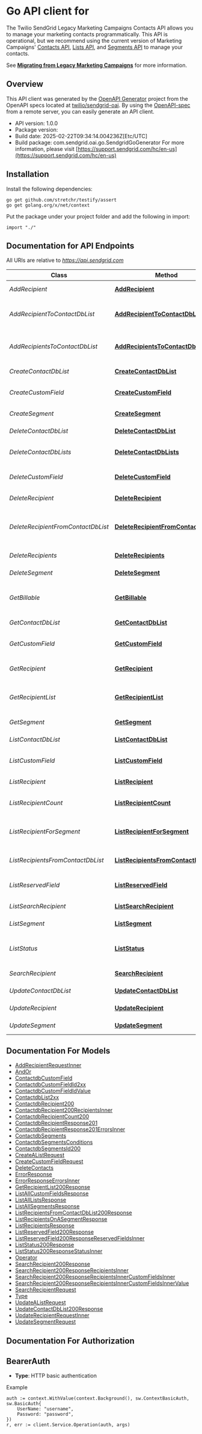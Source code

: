 # Go API client for 

The Twilio SendGrid Legacy Marketing Campaigns Contacts API allows you to manage your marketing contacts programmatically. This API is operational, but we recommend using the current version of Marketing Campaigns' [Contacts API](https://docs.sendgrid.com/api-reference/contacts/), [Lists API](https://docs.sendgrid.com/api-reference/lists/), and [Segments API](https://docs.sendgrid.com/api-reference/segmenting-contacts-v2/) to manage your contacts.

See [**Migrating from Legacy Marketing Campaigns**](https://docs.sendgrid.com/ui/sending-email/migrating-from-legacy-marketing-campaigns) for more information.

## Overview
This API client was generated by the [OpenAPI Generator](https://openapi-generator.tech) project from the OpenAPI specs located at [twilio/sendgrid-oai](https://github.com/twilio/sendgrid-oai/tree/main/spec).  By using the [OpenAPI-spec](https://www.openapis.org/) from a remote server, you can easily generate an API client.

- API version: 1.0.0
- Package version: 
- Build date: 2025-02-22T09:34:14.004236Z[Etc/UTC]
- Build package: com.sendgrid.oai.go.SendgridGoGenerator
For more information, please visit [https://support.sendgrid.com/hc/en-us](https://support.sendgrid.com/hc/en-us)

## Installation

Install the following dependencies:

```shell
go get github.com/stretchr/testify/assert
go get golang.org/x/net/context
```

Put the package under your project folder and add the following in import:

```golang
import "./"
```

## Documentation for API Endpoints

All URIs are relative to *https://api.sendgrid.com*

Class | Method | HTTP request | Description
------------ | ------------- | ------------- | -------------
*AddRecipient* | [**AddRecipient**](docs/AddRecipient.md#addrecipient) | **Post** /v3/contactdb/recipients | Add recipients
*AddRecipientToContactDbList* | [**AddRecipientToContactDbList**](docs/AddRecipientToContactDbList.md#addrecipienttocontactdblist) | **Post** /v3/contactdb/lists/{ListId}/recipients/{RecipientId} | Add a Single Recipient to a List
*AddRecipientsToContactDbList* | [**AddRecipientsToContactDbList**](docs/AddRecipientsToContactDbList.md#addrecipientstocontactdblist) | **Post** /v3/contactdb/lists/{ListId}/recipients | Add Multiple Recipients to a List
*CreateContactDbList* | [**CreateContactDbList**](docs/CreateContactDbList.md#createcontactdblist) | **Post** /v3/contactdb/lists | Create a List
*CreateCustomField* | [**CreateCustomField**](docs/CreateCustomField.md#createcustomfield) | **Post** /v3/contactdb/custom_fields | Create a Custom Field
*CreateSegment* | [**CreateSegment**](docs/CreateSegment.md#createsegment) | **Post** /v3/contactdb/segments | Create a Segment
*DeleteContactDbList* | [**DeleteContactDbList**](docs/DeleteContactDbList.md#deletecontactdblist) | **Delete** /v3/contactdb/lists/{ListId} | Delete a List
*DeleteContactDbLists* | [**DeleteContactDbLists**](docs/DeleteContactDbLists.md#deletecontactdblists) | **Delete** /v3/contactdb/lists | Delete Multiple lists
*DeleteCustomField* | [**DeleteCustomField**](docs/DeleteCustomField.md#deletecustomfield) | **Delete** /v3/contactdb/custom_fields/{CustomFieldId} | Delete a Custom Field
*DeleteRecipient* | [**DeleteRecipient**](docs/DeleteRecipient.md#deleterecipient) | **Delete** /v3/contactdb/recipients/{RecipientId} | Delete a Recipient
*DeleteRecipientFromContactDbList* | [**DeleteRecipientFromContactDbList**](docs/DeleteRecipientFromContactDbList.md#deleterecipientfromcontactdblist) | **Delete** /v3/contactdb/lists/{ListId}/recipients/{RecipientId} | Delete a Single Recipient from a Single List
*DeleteRecipients* | [**DeleteRecipients**](docs/DeleteRecipients.md#deleterecipients) | **Delete** /v3/contactdb/recipients | Delete Recipients
*DeleteSegment* | [**DeleteSegment**](docs/DeleteSegment.md#deletesegment) | **Delete** /v3/contactdb/segments/{SegmentId} | Delete a segment
*GetBillable* | [**GetBillable**](docs/GetBillable.md#getbillable) | **Get** /v3/contactdb/recipients/billable_count | Retrieve the count of billable recipients
*GetContactDbList* | [**GetContactDbList**](docs/GetContactDbList.md#getcontactdblist) | **Get** /v3/contactdb/lists/{ListId} | Retrieve a single list
*GetCustomField* | [**GetCustomField**](docs/GetCustomField.md#getcustomfield) | **Get** /v3/contactdb/custom_fields/{CustomFieldId} | Retrieve a Custom Field
*GetRecipient* | [**GetRecipient**](docs/GetRecipient.md#getrecipient) | **Get** /v3/contactdb/recipients/{RecipientId} | Retrieve a single recipient
*GetRecipientList* | [**GetRecipientList**](docs/GetRecipientList.md#getrecipientlist) | **Get** /v3/contactdb/recipients/{RecipientId}/lists | Retrieve the lists that a recipient is on
*GetSegment* | [**GetSegment**](docs/GetSegment.md#getsegment) | **Get** /v3/contactdb/segments/{SegmentId} | Retrieve a segment
*ListContactDbList* | [**ListContactDbList**](docs/ListContactDbList.md#listcontactdblist) | **Get** /v3/contactdb/lists | Retrieve all lists
*ListCustomField* | [**ListCustomField**](docs/ListCustomField.md#listcustomfield) | **Get** /v3/contactdb/custom_fields | Retrieve all custom fields
*ListRecipient* | [**ListRecipient**](docs/ListRecipient.md#listrecipient) | **Get** /v3/contactdb/recipients | Retrieve recipients
*ListRecipientCount* | [**ListRecipientCount**](docs/ListRecipientCount.md#listrecipientcount) | **Get** /v3/contactdb/recipients/count | Retrieve a Count of Recipients
*ListRecipientForSegment* | [**ListRecipientForSegment**](docs/ListRecipientForSegment.md#listrecipientforsegment) | **Get** /v3/contactdb/segments/{SegmentId}/recipients | Retrieve recipients on a segment
*ListRecipientsFromContactDbList* | [**ListRecipientsFromContactDbList**](docs/ListRecipientsFromContactDbList.md#listrecipientsfromcontactdblist) | **Get** /v3/contactdb/lists/{ListId}/recipients | Retrieve all recipients on a List
*ListReservedField* | [**ListReservedField**](docs/ListReservedField.md#listreservedfield) | **Get** /v3/contactdb/reserved_fields | Retrieve reserved fields
*ListSearchRecipient* | [**ListSearchRecipient**](docs/ListSearchRecipient.md#listsearchrecipient) | **Get** /v3/contactdb/recipients/search | Search recipients
*ListSegment* | [**ListSegment**](docs/ListSegment.md#listsegment) | **Get** /v3/contactdb/segments | Retrieve all segments
*ListStatus* | [**ListStatus**](docs/ListStatus.md#liststatus) | **Get** /v3/contactdb/status | Get Recipient Upload Status
*SearchRecipient* | [**SearchRecipient**](docs/SearchRecipient.md#searchrecipient) | **Post** /v3/contactdb/recipients/search | Search recipients
*UpdateContactDbList* | [**UpdateContactDbList**](docs/UpdateContactDbList.md#updatecontactdblist) | **Patch** /v3/contactdb/lists/{ListId} | Update a List
*UpdateRecipient* | [**UpdateRecipient**](docs/UpdateRecipient.md#updaterecipient) | **Patch** /v3/contactdb/recipients | Update Recipient
*UpdateSegment* | [**UpdateSegment**](docs/UpdateSegment.md#updatesegment) | **Patch** /v3/contactdb/segments/{SegmentId} | Update a segment


## Documentation For Models

 - [AddRecipientRequestInner](AddRecipientRequestInner.md)
 - [AndOr](AndOr.md)
 - [ContactdbCustomField](ContactdbCustomField.md)
 - [ContactdbCustomFieldId2xx](ContactdbCustomFieldId2xx.md)
 - [ContactdbCustomFieldIdValue](ContactdbCustomFieldIdValue.md)
 - [ContactdbList2xx](ContactdbList2xx.md)
 - [ContactdbRecipient200](ContactdbRecipient200.md)
 - [ContactdbRecipient200RecipientsInner](ContactdbRecipient200RecipientsInner.md)
 - [ContactdbRecipientCount200](ContactdbRecipientCount200.md)
 - [ContactdbRecipientResponse201](ContactdbRecipientResponse201.md)
 - [ContactdbRecipientResponse201ErrorsInner](ContactdbRecipientResponse201ErrorsInner.md)
 - [ContactdbSegments](ContactdbSegments.md)
 - [ContactdbSegmentsConditions](ContactdbSegmentsConditions.md)
 - [ContactdbSegmentsId200](ContactdbSegmentsId200.md)
 - [CreateAListRequest](CreateAListRequest.md)
 - [CreateCustomFieldRequest](CreateCustomFieldRequest.md)
 - [DeleteContacts](DeleteContacts.md)
 - [ErrorResponse](ErrorResponse.md)
 - [ErrorResponseErrorsInner](ErrorResponseErrorsInner.md)
 - [GetRecipientList200Response](GetRecipientList200Response.md)
 - [ListAllCustomFieldsResponse](ListAllCustomFieldsResponse.md)
 - [ListAllListsResponse](ListAllListsResponse.md)
 - [ListAllSegmentsResponse](ListAllSegmentsResponse.md)
 - [ListRecipientsFromContactDbList200Response](ListRecipientsFromContactDbList200Response.md)
 - [ListRecipientsOnASegmentResponse](ListRecipientsOnASegmentResponse.md)
 - [ListRecipientsResponse](ListRecipientsResponse.md)
 - [ListReservedField200Response](ListReservedField200Response.md)
 - [ListReservedField200ResponseReservedFieldsInner](ListReservedField200ResponseReservedFieldsInner.md)
 - [ListStatus200Response](ListStatus200Response.md)
 - [ListStatus200ResponseStatusInner](ListStatus200ResponseStatusInner.md)
 - [Operator](Operator.md)
 - [SearchRecipient200Response](SearchRecipient200Response.md)
 - [SearchRecipient200ResponseRecipientsInner](SearchRecipient200ResponseRecipientsInner.md)
 - [SearchRecipient200ResponseRecipientsInnerCustomFieldsInner](SearchRecipient200ResponseRecipientsInnerCustomFieldsInner.md)
 - [SearchRecipient200ResponseRecipientsInnerCustomFieldsInnerValue](SearchRecipient200ResponseRecipientsInnerCustomFieldsInnerValue.md)
 - [SearchRecipientRequest](SearchRecipientRequest.md)
 - [Type](Type.md)
 - [UpdateAListRequest](UpdateAListRequest.md)
 - [UpdateContactDbList200Response](UpdateContactDbList200Response.md)
 - [UpdateRecipientRequestInner](UpdateRecipientRequestInner.md)
 - [UpdateSegmentRequest](UpdateSegmentRequest.md)


## Documentation For Authorization



## BearerAuth

- **Type**: HTTP basic authentication

Example

```golang
auth := context.WithValue(context.Background(), sw.ContextBasicAuth, sw.BasicAuth{
    UserName: "username",
    Password: "password",
})
r, err := client.Service.Operation(auth, args)
```

